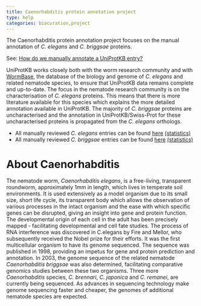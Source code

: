 ```yaml
---
title: Caenorhabditis protein annotation project
type: help
categories: biocuration,project
---
```


The Caenorhabditis protein annotation project focuses on the manual annotation of *C. elegans* and *C. briggsae* proteins.

See: [How do we manually annotate a UniProtKB entry?](https://www.uniprot.org/faq/45)

UniProtKB works closely both with the worm research community and with [WormBase](http://www.wormbase.org/), the database of the biology and genome of *C. elegans* and related nematode species, to ensure that UniProtKB data remains complete and up-to-date. The focus in the nematode research community is on the characterisation of *C. elegans* proteins. This means that there is more literature available for this species which explains the more detailed annotation available in UniProtKB. The majority of *C. briggsae* proteins are uncharacterised and the annotation in UniProtKB/Swiss-Prot for these uncharacterised proteins is propagated from the *C. elegans* orthologs.

-   All manually reviewed *C. elegans* entries can be found [here](https://www.uniprot.org/uniprotkb/?query=organism:6239+AND+reviewed:yes) [(statistics)](https://www.uniprot.org/biocuration%5Fproject/Caenorhabditis/statistics/#Caenorhabditiselegans)
-   All manually reviewed *C. briggsae* entries can be found [here](https://www.uniprot.org/uniprotkb/?query=organism:6238+AND+reviewed:yes) [(statistics)](https://www.uniprot.org/biocuration%5Fproject/Caenorhabditis/statistics/#Caenorhabditisbriggsae)

# About Caenorhabditis

The nematode worm, *Caenorhabditis elegans*, is a free-living, transparent roundworm, approximately 1mm in length, which lives in temperate soil environments. It is used extensively as a model organism due to its small size, short life cycle, its transparent body which allows the observation of various processes in the intact organism and the ease with which specific genes can be disrupted, giving an insight into gene and protein function. The developmental origin of each cell in the adult has been precisely mapped - facilitating developmental and cell fate studies. The process of RNA interference was discovered in C.elegans by Fire and Mellor, who subsequently received the Nobel prize for their efforts. It was the first multicellular organism to have its genome sequenced. The sequence was published in 1998, providing an impetus for gene and protein prediction and annotation. In 2003, the genome sequence of the related nematode *Caenorhabditis briggsae* was also determined, facilitating comparative genomics studies between these two organisms. Three more *Caenorhabditis* species, *C. brennari*, *C. japonica* and *C. remanei*, are currently being sequenced. As advances in sequencing technology make genome sequencing faster and cheaper, the genomes of additional nematode species are expected.
